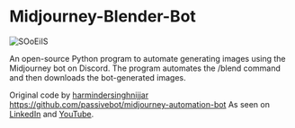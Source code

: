 # Midjourney-Blender-Bot
![SOoEiIS](https://user-images.githubusercontent.com/110620707/235405082-01be9472-2e53-4888-a3bb-daca425dbfd3.png)

An open-source Python program to automate generating images using the Midjourney bot on Discord. The program automates the /blend command and then downloads the bot-generated images.


Original code by [harmindersinghnijjar](https://github.com/harmindersinghnijjar)
https://github.com/passivebot/midjourney-automation-bot
As seen on [LinkedIn](https://www.linkedin.com/posts/harmindersinghnijjar_sikhism-sikhi-punjab-activity-7058192758297022464-CPs6?utm_source=share&utm_medium=member_desktop) and [YouTube](https://www.youtube.com/watch?v=IJ0jNhrKQ34).

